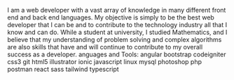 I am a web developer with a vast array of knowledge in many different front end and back end languages. My objective is simply to be the best web developer that I can be and to contribute to the technology industry all that I know and can do. While a student at university, I studied Mathematics, and I believe that my understanding of problem solving and complex algorithms are also skills that have and will continue to contribute to my overall success as a developer.
anguages and Tools:
angular bootstrap codeigniter css3 git html5 illustrator ionic javascript linux mysql photoshop php postman react sass tailwind typescript

